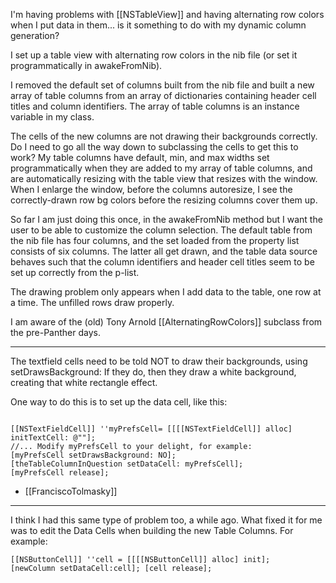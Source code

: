 I'm having problems with [[NSTableView]] and having alternating row colors when I put data in them... 
is it something to do with my dynamic column generation?

I set up a table view with alternating row colors in the nib file (or set it programmatically in awakeFromNib).

I removed the default set of columns built from the nib file and built a new array of table columns from an array of
dictionaries containing header cell titles and column identifiers. The array of table columns is an instance variable in my class.

The cells of the new columns are not drawing their backgrounds correctly. Do I need to go all the way down to subclassing the cells
to get this to work? My table columns have default, min, and max widths set programmatically when they are added to my
array of table columns, and are automatically resizing with the table view that resizes with the window. When I enlarge the
window, before the columns autoresize, I see the correctly-drawn row bg colors before the resizing columns cover them up.

So far I am just doing this once, in the awakeFromNib method but I want the user to be able to customize the column selection.
The default table from the nib file has four columns, and the set loaded from the property list consists of six columns. The latter all get drawn,
and the table data source behaves such that the column identifiers and header cell titles seem to be set up correctly from the p-list.

The drawing problem only appears when I add data to the table, one row at a time. The unfilled rows draw properly.

I am aware of the (old) Tony Arnold [[AlternatingRowColors]] subclass from the pre-Panther days.

----

The textfield cells need to be told NOT to draw their backgrounds, using setDrawsBackground:  If they do, then they draw a white background, creating that white rectangle effect.

One way to do this is to set up the data cell, like this:

<code>
[[NSTextFieldCell]] ''myPrefsCell= [[[[NSTextFieldCell]] alloc] initTextCell: @""];
//... Modify myPrefsCell to your delight, for example:
[myPrefsCell setDrawsBackground: NO];
[theTableColumnInQuestion setDataCell: myPrefsCell];
[myPrefsCell release];
</code>

- [[FranciscoTolmasky]]

----

I think I had this same type of problem too, a while ago.  What fixed it for me was to edit the Data Cells when building the new Table Columns. For example:

<code>[[NSButtonCell]] ''cell = [[[[NSButtonCell]] alloc] init];
[newColumn setDataCell:cell]; 
[cell release];</code>